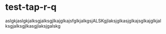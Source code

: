 # test-tap-r-q

aslgkjaslgkjalksgjalksgjlkajglkajsfglkjalkgsjALSKgjlaksjglkasjglkajsglkajglkjalksgjalksgjlkasgjlaksjgalskg
